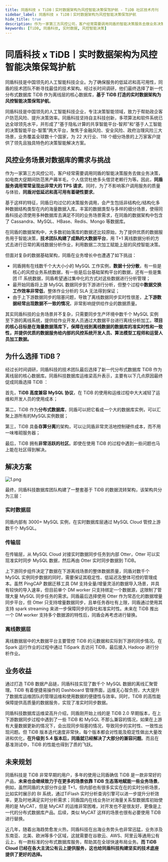 ```yaml
---
title: 同盾科技 x TiDB丨实时数据架构为风控智能决策保驾护航 - TiDB 社区技术月刊
sidebar_label: 同盾科技 x TiDB丨实时数据架构为风控智能决策保驾护航
hide_title: true
description: 作为一家第三方风控公司，客户经常需要调用同盾的智能决策服务去做业务决策，如电商大促期间防范黑产薅羊毛，个人信贷杜绝多头借贷老赖行为等。本文将分析同盾科技如果使用 TiDB 实现同盾服务调用常出现的非常大的 TPS 请求，同时保证低延迟和高可用。
keywords: [TiDB, 同盾科技, 实时数据, 风控智能决策]
---
```


# 同盾科技 x TiDB丨实时数据架构为风控智能决策保驾护航

同盾科技是中国领先的人工智能科技企业。为了确保服务的低延迟和高可用性，同盾的技术团队不断寻找最佳的技术架构。经过长时间调研，他们最终选择了新一代分布式数据库 TiDB 作为离线层的核心数据库，**基于 TiDB 打造的实时数据架构为风控智能决策保驾护航**。

同盾科技是中国领先的人工智能科技企业，专注决策智能领域，致力于帮助政企客户防范风险、提升决策效率。同盾科技坚持自主科技创新，多项算法和软件系统已达全球领先水平，并形成了“基于隐私计算的共享智能平台-智邦”和“基于人工智能的决策智能平台-智策”两大平台，聚焦于金融风险、安全风险、政府治理风险三大场景，业务覆盖全球数十个国家，为 22 大行业、118 个细分场景的上万家客户提供了领先且独具特色的决策智能解决方案。

## 风控业务场景对数据库的需求与挑战

作为一家第三方风控公司，客户经常需要调用同盾的智能决策服务去做业务决策，如电商大促期间防范黑产薅羊毛，个人信贷杜绝多头借贷老赖行为等。因此，**同盾服务调用常常呈现出非常大的 TPS 请求**。同时，为了不影响客户调用服务的质量与体验，**同盾对低延迟和高可用有着硬性要求**。

基于这样的特征，同盾日均过亿的决策服务调用，会产生包括非结构化/结构化多种数据结构类型在内的海量数据入库。丰富的数据类型与多样的细分场景，使得同盾科技必须使用多种数据库去满足不同的业务场景需求，在同盾的数据架构中包含了 Cassandra、MySQL、HBase、Redis、Mongo 等数据库。

在同盾的数据架构中，大多数初始落库的数据还比较原始，为了提供优质的数据服务用于智能决策，**技术团队构建了成熟的大数据平台**，用 T+1 离线数据分析的方式去进行日常的离线数据分析作业，利用数据二次加工赋能上层的风控智能决策。

但面对复杂的数据基础架构，同盾在业务增长中也遭遇了如下挑战：

- 同盾拥有在线数千个大大小小的 MySQL 工作实例，**数据十分分散**，有一些是核心的风控业务系统数据，有一些是后台基础架构平台的数据，还有一些是集团 IT 系统数据，同盾希望通过集中化的方式对这些数据进行分析管理；
- 最开始同盾将上游 MySQL 数据同步到下游进行分析，但整个过程中**数据交换工作效率非常低**，整体作业分析的 SLA 无法得到保证；
- 由于上下游数据同步的阻塞问题，导致了离线数据同步实时性很差，**上下游数据经常出现数据不一致的情况**，非常影响提供给作业的数据质量。

其实同盾科技的业务场景并不复杂，只需要同步生产环境中数千个 MySQL 实例至下游的离线系统，提供给作业开发人员通过大数据平台进行离线分析加工。**项目的核心目标是在海量数据落库下，保障在线到离线数据的数据库的准实时性和一致性，并提供优质的数据服务给内部的风控系统开发人员、算法模型工程师和运营人员加工数据。**

## 为什么选择 TiDB？

经过长时间调研，同盾科技的技术团队最后选择了新一代分布式数据库 TiDB 作为离线层的核心数据库。同盾科技数据库运维梁高升表示，主要有以下几点原因最终促成同盾选择 TiDB ：

首先，**TiDB 高度兼容 MySQL 协议**，在 TiDB 的使用和运维过程中大大减轻了运维和开发人员的使用成本；

第二，TiDB 作为**分布式数据库**，同盾可以把它看成一个大的数据库实例，可以汇聚上游所有的MySQL实例数据；

第三，TiDB 具备**存算分离**的架构，可以让同盾非常灵活地控制硬件成本，而不用一味堆砌服务器；

最后，TiDB 拥有**非常活跃的社区**。即使在使用 TiDB 的过程中遇到一些问题也马上能在社区得到解决。

## 解决方案

![1.png](https://img1.www.pingcap.com/prod/1_c850faa621.png)

最终，同盾科技数据库团队构建了一整套基于 TiDB 的数据流转架构，该架构共分为三层：

### 实时数据层

同盾内部有 3000+ MySQL 实例，在实时数据库层通过 MySQL Cloud 管控上游数千个 MySQL。

### 传输层

在传输层，从 MySQL Cloud 对接实时数据同步任务到内部 Otter，Otter 可以实现准实时同步 MySQL 数据，然后再由 Otter 实时同步数据到 TiDB。

上下游同步组件决定了数据在下游离线场景的整体数据质量，同盾对数千个 MySQL 实例同步数据的同时，需要保证其稳定性、低延迟及整体可控的管理成本。虽然 PingCAP 数据迁移工具 DM 支持全量/增量灵活的数据导入场景，并具有较快的导入速率，但目前单个 DM worker 只支持绑定一个数据源，这限制了管理大量 MySQL 同步任务的需求。同盾最后选择使用 Otter 作为常态化的数据增量同步平台，但 Otter 只支持增量数据同步，且单任务吞吐有上限，同盾通过使用其支持 spark streaming 来进一步保障同步的吞吐和准实时性。未来在 TiDB 推出一个 DM worker 支持多个数据源的特性后，同盾会再考虑进行替换。

### 离线数据层

离线数据层中的大数据平台主要管控 TiDB 的元数据和实际到下游的同步情况。在 Spark 运行作业的过程中通过 TiSpark 去访问 TiDB，最后接入 Hadoop 进行分析作业。

## 业务收益

通过打造 TiDB 数据产品链，同盾科技实现了数千个 MySQL 数据的离线汇聚管理。TiDB 有着便捷易操作的 Dashboard 管理界面，运维无心智负担，大大提升了数据库运维团队的管理运维和使用数据的便捷性与效率。同时，TiDB 的高性能保障提供高质量的数据服务，实现了准实时同步数据。

同盾科技数据库运维梁高升介绍，同盾刚开始上线的是 TiDB 2.0 早期版本，在上下游数据同步过程中遇到了一些 TiDB 和 MySQL 不那么兼容的情况，如果在上游有大量数据更新的情况下，会出现同步阻塞的情况，导致同步的实时性、一致性出现问题。但 TiDB 版本迭代速度非常快，每个版本都会对性能及稳定性做出大量改进和优化，**在升级到 5.4 版本后，同盾就已经解决了大部分的兼容问题**。而且在基准测试中，TiDB 的性能也得到了质的飞跃。

## 未来规划

同盾科技是 TiDB 非常早期的用户，多年的使用让同盾确信 TiDB 是一款非常好的产品，**未来也会继续致力于在更多的场景依靠 TiDB 生态落地赋能一些业务场景**。例如，虽然同盾的大部分作业是 T+1，但内部也有很多实实在在的实时分析场景，比如实时展示的 BI 系统，通过TiFlash 实时分析查询引擎可以进一步提升分析效率，更及时地满足实时分析需求；同盾国内在线业务针对海量关系型数据库初始使用的是 MyCAT，但是 MyCAT 的运维非常困难，对开发也不是很友好，更像是上一代的分布式数据库产品。后续，类似 MyCAT 这样的场景也很有必要使用 TiDB 进行替换。

近几年，随着出海趋势愈发火热，同盾科技在出海业务势头也非常迅猛，业务涉及东南亚、北美、欧洲等多个区域，这就需要在谷歌云、AWS、阿里云等通用公有云上，有一款标准的分布式数据库服务，帮助其在全球快速布局业务。**而 TiDB Cloud 已经在各大主流公有云上提供服务，这也给同盾科技构建坚实的技术底座提供了更好的选择。**
